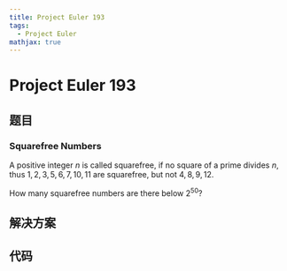 ```yaml
---
title: Project Euler 193
tags:
  - Project Euler
mathjax: true
---
```

<escape><!-- more --></escape>
    


# Project Euler 193
## 题目
### Squarefree Numbers

A positive integer $n$ is called squarefree, if no square of a prime divides $n$, thus $1, 2, 3, 5, 6, 7, 10, 11$ are squarefree, but not $4, 8, 9, 12$.

How many squarefree numbers are there below $2^{50}$?


## 解决方案


## 代码


